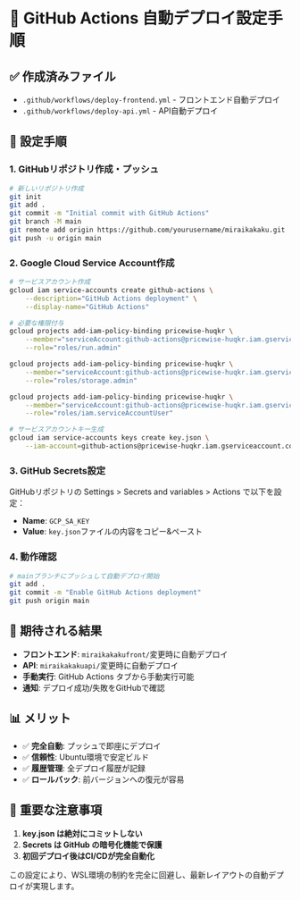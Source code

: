 # 🚀 GitHub Actions 自動デプロイ設定手順

## ✅ 作成済みファイル
- `.github/workflows/deploy-frontend.yml` - フロントエンド自動デプロイ
- `.github/workflows/deploy-api.yml` - API自動デプロイ

## 🔧 設定手順

### 1. GitHubリポジトリ作成・プッシュ
```bash
# 新しいリポジトリ作成
git init
git add .
git commit -m "Initial commit with GitHub Actions"
git branch -M main
git remote add origin https://github.com/yourusername/miraikakaku.git
git push -u origin main
```

### 2. Google Cloud Service Account作成
```bash
# サービスアカウント作成
gcloud iam service-accounts create github-actions \
    --description="GitHub Actions deployment" \
    --display-name="GitHub Actions"

# 必要な権限付与
gcloud projects add-iam-policy-binding pricewise-huqkr \
    --member="serviceAccount:github-actions@pricewise-huqkr.iam.gserviceaccount.com" \
    --role="roles/run.admin"

gcloud projects add-iam-policy-binding pricewise-huqkr \
    --member="serviceAccount:github-actions@pricewise-huqkr.iam.gserviceaccount.com" \
    --role="roles/storage.admin"

gcloud projects add-iam-policy-binding pricewise-huqkr \
    --member="serviceAccount:github-actions@pricewise-huqkr.iam.gserviceaccount.com" \
    --role="roles/iam.serviceAccountUser"

# サービスアカウントキー生成
gcloud iam service-accounts keys create key.json \
    --iam-account=github-actions@pricewise-huqkr.iam.gserviceaccount.com
```

### 3. GitHub Secrets設定
GitHubリポジトリの Settings > Secrets and variables > Actions で以下を設定：

- **Name**: `GCP_SA_KEY`
- **Value**: `key.json`ファイルの内容をコピー&ペースト

### 4. 動作確認
```bash
# mainブランチにプッシュして自動デプロイ開始
git add .
git commit -m "Enable GitHub Actions deployment"
git push origin main
```

## 🎯 期待される結果
- **フロントエンド**: `miraikakakufront/`変更時に自動デプロイ
- **API**: `miraikakakuapi/`変更時に自動デプロイ
- **手動実行**: GitHub Actions タブから手動実行可能
- **通知**: デプロイ成功/失敗をGitHubで確認

## 📊 メリット
- ✅ **完全自動**: プッシュで即座にデプロイ
- ✅ **信頼性**: Ubuntu環境で安定ビルド
- ✅ **履歴管理**: 全デプロイ履歴が記録
- ✅ **ロールバック**: 前バージョンへの復元が容易

## 🚨 重要な注意事項
1. **key.json は絶対にコミットしない**
2. **Secrets は GitHub の暗号化機能で保護**
3. **初回デプロイ後はCI/CDが完全自動化**

この設定により、WSL環境の制約を完全に回避し、最新レイアウトの自動デプロイが実現します。